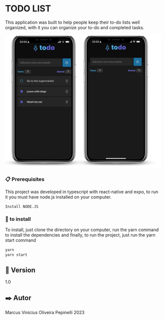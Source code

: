 # TODO LIST

This application was built to help people keep their to-do lists well organized, with it you can organize your to-do and completed tasks.

<Img src="assets/todolist2.svg"/>


### 📋 Prerequisites

This project was developed in typescript with react-native and expo, to run it you must have node.js installed on your computer.

```
Install NODE.JS
```

### 🔧 to install

To install, just clone the directory on your computer, run the yarn command to install the dependencies and finally, to run the project, just run the yarn start command

```
yarn
yarn start
```

## 📌 Version

1.0 

## ✒️ Autor

Marcus Vinicius Oliveira Pepinelli 2023

